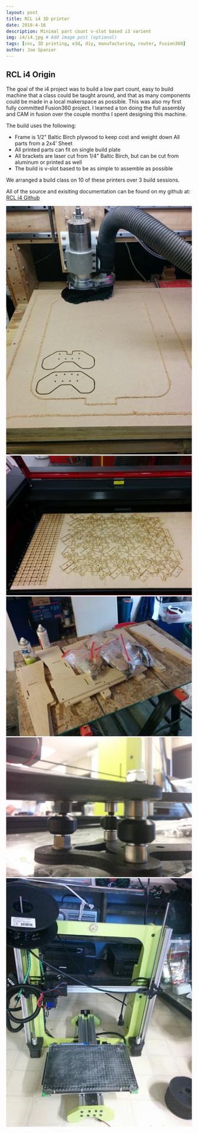 ```yaml
---
layout: post
title: RCL i4 3D printer
date: 2018-4-16
description: Minimal part count v-slot based i3 varient
img: i4/i4.jpg # Add image post (optional)
tags: [cnc, 3D printing, e3d, diy, manufacturing, router, Fusion360]
author: Joe Spanier
---
```



RCL i4 Origin
-----
The goal of the i4 project was to build a low part count, easy to build machine that a class could be taught around, and that as many components could be made in a local makerspace as possible. This was also my first fully committed Fusion360 project. I learned a ton doing the full assembly and CAM in fusion over the couple months I spent designing this machine.

The build uses the following:
- Frame is 1/2" Baltic Birch plywood to keep cost and weight down All parts from a 2x4' Sheet
- All printed parts can fit on single build plate
- All brackets are laser cut from 1/4" Baltic Birch, but can be cut from aluminum or printed as well
- The build is v-slot based to be as simple to assemble as possible

We arranged a build class on 10 of these printers over 3 build sessions.

All of the source and exisiting documentation can be found on my github at:
[RCL i4 Github](https://github.com/prcdslnc13/RCL-i4 "RCL i4")


![i4](/assets/img/i4/routing.jpg)
![i4](/assets/img/i4/lasercut.jpg)
![i4](/assets/img/i4/kitting.jpg)
![i4](/assets/img/i4/bracket.jpg)
![i4](/assets/img/i4/i4.jpg)
